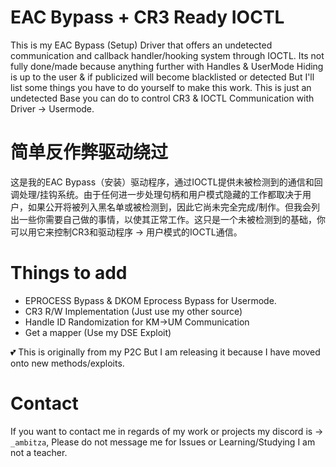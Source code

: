 # EAC Bypass + CR3 Ready IOCTL
This is my EAC Bypass (Setup) Driver that offers an undetected communication and callback handler/hooking system through IOCTL. Its not fully done/made because anything further with Handles & UserMode Hiding is up to the user & if publicized will become blacklisted or detected But I'll list some things you have to do yourself to make this work. This is just an undetected Base you can do to control CR3 & IOCTL Communication with Driver -> Usermode.
# 简单反作弊驱动绕过
这是我的EAC Bypass（安装）驱动程序，通过IOCTL提供未被检测到的通信和回调处理/挂钩系统。由于任何进一步处理句柄和用户模式隐藏的工作都取决于用户，如果公开将被列入黑名单或被检测到，因此它尚未完全完成/制作。但我会列出一些你需要自己做的事情，以使其正常工作。这只是一个未被检测到的基础，你可以用它来控制CR3和驱动程序 -> 用户模式的IOCTL通信。
# Things to add
- EPROCESS Bypass & DKOM Eprocess Bypass for Usermode.
- CR3 R/W Implementation (Just use my other source)
- Handle ID Randomization for KM->UM Communication
- Get a mapper (Use my DSE Exploit)

💕 This is originally from my P2C But I am releasing it because I have moved onto new methods/exploits.
# Contact
If you want to contact me in regards of my work or projects my discord is -> `_ambitza`, Please do not message me for Issues or Learning/Studying I am not a teacher.
